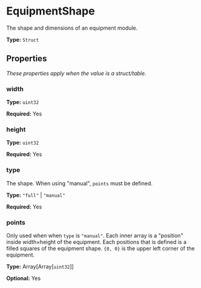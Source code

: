 # EquipmentShape

The shape and dimensions of an equipment module.

**Type:** `Struct`

## Properties

*These properties apply when the value is a struct/table.*

### width

**Type:** `uint32`

**Required:** Yes

### height

**Type:** `uint32`

**Required:** Yes

### type

The shape. When using "manual", `points` must be defined.

**Type:** `"full"` | `"manual"`

**Required:** Yes

### points

Only used when when `type` is `"manual"`. Each inner array is a "position" inside width×height of the equipment. Each positions that is defined is a filled squares of the equipment shape. `{0, 0}` is the upper left corner of the equipment.

**Type:** Array[Array[`uint32`]]

**Optional:** Yes

